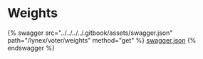 # Weights

{% swagger src="../../../../.gitbook/assets/swagger.json" path="/lynex/voter/weights" method="get" %}
[swagger.json](../../../../.gitbook/assets/swagger.json)
{% endswagger %}
